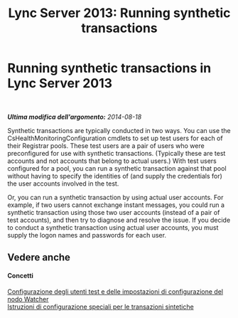 ﻿---
title: 'Lync Server 2013: Running synthetic transactions'
TOCTitle: Running synthetic transactions
ms:assetid: 2b56c7bd-8956-4fa1-8232-1876b959b258
ms:mtpsurl: https://technet.microsoft.com/it-it/library/Dn720911(v=OCS.15)
ms:contentKeyID: 62240075
ms.date: 08/24/2015
mtps_version: v=OCS.15
ms.translationtype: HT
---

# Running synthetic transactions in Lync Server 2013

 

_**Ultima modifica dell'argomento:** 2014-08-18_

Synthetic transactions are typically conducted in two ways. You can use the CsHealthMonitoringConfiguration cmdlets to set up test users for each of their Registrar pools. These test users are a pair of users who were preconfigured for use with synthetic transactions. (Typically these are test accounts and not accounts that belong to actual users.) With test users configured for a pool, you can run a synthetic transaction against that pool without having to specify the identities of (and supply the credentials for) the user accounts involved in the test.

Or, you can run a synthetic transaction by using actual user accounts. For example, if two users cannot exchange instant messages, you could run a synthetic transaction using those two user accounts (instead of a pair of test accounts), and then try to diagnose and resolve the issue. If you decide to conduct a synthetic transaction using actual user accounts, you must supply the logon names and passwords for each user.

## Vedere anche

#### Concetti

[Configurazione degli utenti test e delle impostazioni di configurazione del nodo Watcher](lync-server-2013-configuring-watcher-node-test-users-and-configuration-settings.md)  
[Istruzioni di configurazione speciali per le transazioni sintetiche](lync-server-2013-special-setup-instructions-for-synthetic-transactions.md)

